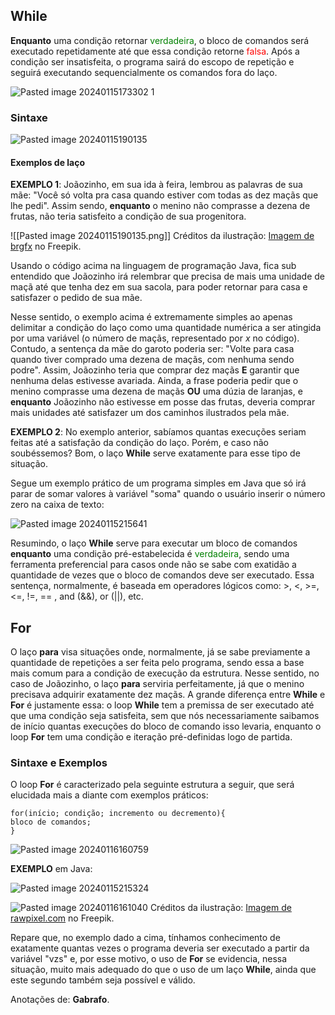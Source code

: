 ## While

**Enquanto** uma condição retornar <span style='color:green'>verdadeira</span>, o bloco de comandos será executado repetidamente até que essa condição retorne <span style='color:red'>falsa</span>. Após a condição ser insatisfeita, o programa sairá do escopo de repetição e seguirá executando sequencialmente os comandos fora do laço.

![Pasted image 20240115173302 1](https://github.com/gabrafo/Anotacoes-Java/assets/113377700/db2fac74-f182-4af6-a13c-795e534bc338)

### Sintaxe

![Pasted image 20240115190135](https://github.com/gabrafo/Anotacoes-Java/assets/113377700/4e7a0859-641c-441f-a38c-d0b30074cbc0)

#### Exemplos de laço

**EXEMPLO 1**:  Joãozinho, em sua ida à feira, lembrou as palavras de sua mãe: "Você só volta pra casa quando estiver com todas as dez maçãs que lhe pedi".  Assim sendo, **enquanto** o menino não comprasse a dezena de frutas, não teria satisfeito a condição de sua progenitora. 

![[Pasted image 20240115190135.png]]
Créditos da ilustração: <a href="https://br.freepik.com/vetores-gratis/feliz-menino-com-maca_4607728.htm#query=desenho%20menino%20ma%C3%A7%C3%A3%20png&position=0&from_view=search&track=ais&uuid=ae898750-9de3-4cca-be69-810e730d2241">Imagem de brgfx</a> no Freepik.

Usando o código acima na linguagem de programação Java, fica sub entendido que Joãozinho irá relembrar que precisa de mais uma unidade de maçã até que tenha dez em sua sacola, para poder retornar para casa e satisfazer o pedido de sua mãe.

Nesse sentido, o exemplo acima é extremamente simples ao apenas delimitar a condição do laço como uma quantidade numérica a ser atingida por uma variável (o número de maçãs, representado por *x* no código). Contudo, a sentença da mãe do garoto poderia ser: "Volte para casa quando tiver comprado uma dezena de maçãs, com nenhuma sendo podre". Assim, Joãozinho teria que comprar dez maçãs **E** garantir que nenhuma delas estivesse avariada. Ainda, a frase poderia pedir que o menino comprasse uma dezena de maçãs **OU** uma dúzia de laranjas, e **enquanto** Joãozinho não estivesse em posse das frutas, deveria comprar mais unidades até satisfazer um dos caminhos ilustrados pela mãe. 

**EXEMPLO 2**: No exemplo anterior, sabíamos quantas execuções seriam feitas até a satisfação da condição do laço. Porém, e caso não soubéssemos? Bom, o laço **While** serve exatamente para esse tipo de situação.

Segue um exemplo prático de um programa simples em Java que só irá parar de somar valores à variável "soma" quando o usuário inserir o número zero na caixa de texto:

![Pasted image 20240115215641](https://github.com/gabrafo/Anotacoes-Java/assets/113377700/ad7709fa-20f2-4650-aedc-852151a5a1a6)

Resumindo, o laço **While** serve para executar um bloco de comandos **enquanto** uma condição pré-estabelecida é <span style='color:green'>verdadeira</span>, sendo uma ferramenta preferencial para casos onde não se sabe com exatidão a quantidade de vezes que o bloco de comandos deve ser executado. Essa sentença, normalmente, é baseada em operadores lógicos como: >, <, >=, <=, !=, == , and (&&), or (||), etc.

## For

O laço **para** visa situações onde, normalmente, já se sabe previamente a quantidade de repetições a ser feita pelo programa, sendo essa a base mais comum para a condição de execução da estrutura. Nesse sentido, no caso de Joãozinho, o laço **para** serviria perfeitamente, já que o menino precisava adquirir exatamente dez maçãs. A grande diferença entre **While** e **For** é justamente essa: o loop **While** tem a premissa de ser executado até que uma condição seja satisfeita, sem que nós necessariamente saibamos de início quantas execuções do bloco de comando isso levaria, enquanto o loop **For** tem uma condição e iteração pré-definidas logo de partida.

### Sintaxe e Exemplos

O loop **For** é caracterizado pela seguinte estrutura a seguir, que será elucidada mais a diante com exemplos práticos:

```
for(início; condição; incremento ou decremento){
bloco de comandos;
}
```

![Pasted image 20240116160759](https://github.com/gabrafo/Anotacoes-Java/assets/113377700/76f88189-d8cd-4d9d-871b-0886a1ba4cca)

**EXEMPLO** em Java:

![Pasted image 20240115215324](https://github.com/gabrafo/Anotacoes-Java/assets/113377700/92d757be-cf1f-4c0e-9638-bddd6b80ee9d)

![Pasted image 20240116161040](https://github.com/gabrafo/Anotacoes-Java/assets/113377700/99a26bfe-e86d-48cf-bb97-43be63c175fb)
Créditos da ilustração: <a href="https://br.freepik.com/vetores-gratis/ilustracao-de-homem-negocios_2606517.htm#query=usu%C3%A1rio&position=4&from_view=search&track=sph&uuid=6e4142ff-be34-41ed-9696-9663cf38617b">Imagem de rawpixel.com</a> no Freepik.

Repare que, no exemplo dado a cima, tínhamos conhecimento de exatamente quantas vezes o programa deveria ser executado a partir da variável "vzs" e, por esse motivo, o uso de **For** se evidencia, nessa situação, muito mais adequado do que o uso de um laço **While**, ainda que este segundo também seja possível e válido.

Anotações de: **Gabrafo**.
